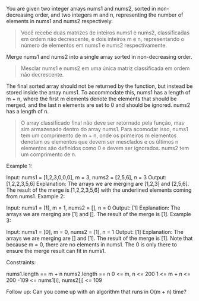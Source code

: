 You are given two integer arrays nums1 and nums2, sorted in non-decreasing order, and two integers m and n, representing the number of elements in nums1 and nums2 respectively.

> Você recebe duas matrizes de inteiros nums1 e nums2, classificadas em ordem não decrescente, e dois inteiros m e n, representando o número de elementos em nums1 e nums2 respectivamente.

Merge nums1 and nums2 into a single array sorted in non-decreasing order.

> Mesclar nums1 e nums2 em uma única matriz classificada em ordem não decrescente.

The final sorted array should not be returned by the function, but instead be stored inside the array nums1. To accommodate this, nums1 has a length of m + n, where the first m elements denote the elements that should be merged, and the last n elements are set to 0 and should be ignored. nums2 has a length of n.

> O array classificado final não deve ser retornado pela função, mas sim armazenado dentro do array nums1. Para acomodar isso, nums1 tem um comprimento de m + n, onde os primeiros m elementos denotam os elementos que devem ser mesclados e os últimos n elementos são definidos como 0 e devem ser ignorados. nums2 tem um comprimento de n.

Example 1:

Input: nums1 = [1,2,3,0,0,0], m = 3, nums2 = [2,5,6], n = 3
Output: [1,2,2,3,5,6]
Explanation: The arrays we are merging are [1,2,3] and [2,5,6].
The result of the merge is [1,2,2,3,5,6] with the underlined elements coming from nums1.
Example 2:

Input: nums1 = [1], m = 1, nums2 = [], n = 0
Output: [1]
Explanation: The arrays we are merging are [1] and [].
The result of the merge is [1].
Example 3:

Input: nums1 = [0], m = 0, nums2 = [1], n = 1
Output: [1]
Explanation: The arrays we are merging are [] and [1].
The result of the merge is [1].
Note that because m = 0, there are no elements in nums1. The 0 is only there to ensure the merge result can fit in nums1.

Constraints:

nums1.length == m + n
nums2.length == n
0 <= m, n <= 200
1 <= m + n <= 200
-109 <= nums1[i], nums2[j] <= 109

Follow up: Can you come up with an algorithm that runs in O(m + n) time?
